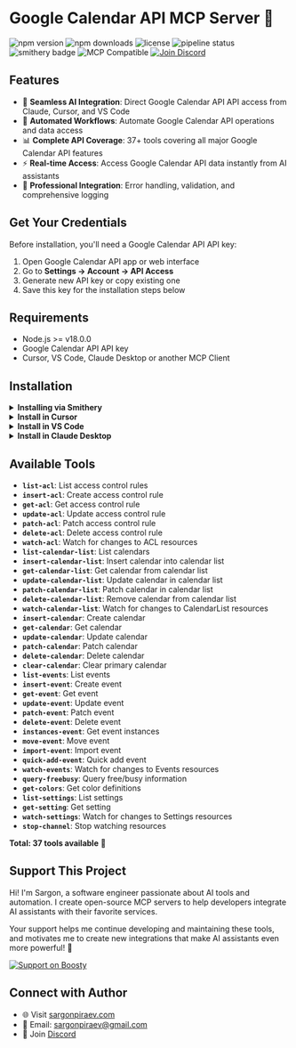 # Google Calendar API MCP Server 🔧

![npm version](https://img.shields.io/npm/v/@sargonpiraev/google-calendar-mcp-server)
![npm downloads](https://img.shields.io/npm/dw/@sargonpiraev/google-calendar-mcp-server)
![license](https://img.shields.io/github/license/sargonpiraev/google-calendar-mcp-server)
![pipeline status](https://gitlab.com/sargonpiraev/google-calendar-mcp-server/badges/main/pipeline.svg)
![smithery badge](https://smithery.ai/badge/@sargonpiraev/google-calendar-mcp-server)
![MCP Compatible](https://img.shields.io/badge/MCP-Compatible-blue)
[![Join Discord](https://img.shields.io/discord/1331631275464671347?color=7289da&label=Discord&logo=discord)](https://discord.gg/ZsWGxRGj)



## Features

- 🔌 **Seamless AI Integration**: Direct Google Calendar API API access from Claude, Cursor, and VS Code
- 🤖 **Automated Workflows**: Automate Google Calendar API operations and data access
- 📊 **Complete API Coverage**: 37+ tools covering all major Google Calendar API features
- ⚡ **Real-time Access**: Access Google Calendar API data instantly from AI assistants
- 🔧 **Professional Integration**: Error handling, validation, and comprehensive logging

## Get Your Credentials

Before installation, you'll need a Google Calendar API API key:

1. Open Google Calendar API app or web interface
2. Go to **Settings → Account → API Access**
3. Generate new API key or copy existing one
4. Save this key for the installation steps below

## Requirements

- Node.js >= v18.0.0
- Google Calendar API API key
- Cursor, VS Code, Claude Desktop or another MCP Client

## Installation

<details>
<summary><b>Installing via Smithery</b></summary>

To install Google Calendar API MCP Server for any client automatically via [Smithery](https://smithery.ai):

```bash
npx -y @smithery/cli@latest install @sargonpiraev/google-calendar-mcp-server --client <CLIENT_NAME>
```

</details>

<details>
<summary><b>Install in Cursor</b></summary>

#### Cursor One-Click Installation

[![Install MCP Server](https://cursor.com/deeplink/mcp-install-dark.svg)](https://cursor.com/install-mcp?name=@sargonpiraev/google-calendar-mcp-server&config=)

#### Manual Configuration

Add to your Cursor `~/.cursor/mcp.json` file:

```json
{
  "mcpServers": {
    "google-calendar-mcp-server": {
      "command": "npx",
      "args": ["-y", "@sargonpiraev/google-calendar-mcp-server"],
      "env": {
        "GOOGLE-CALENDAR_CLIENT_ID": "your-google-calendar_client_id",
        "GOOGLE-CALENDAR_CLIENT_SECRET": "your-google-calendar_client_secret"
      }
    }
  }
}
```

</details>

<details>
<summary><b>Install in VS Code</b></summary>

[![Install in VS Code](https://img.shields.io/badge/VS_Code-Install_MCP-0098FF)](vscode:mcp/install?%7B%22name%22%3A%22google-calendar-mcp-server%22%2C%22command%22%3A%22npx%22%2C%22args%22%3A%5B%22-y%22%2C%22@sargonpiraev/google-calendar-mcp-server%22%5D%7D)

Or add manually to your VS Code settings:

```json
"mcp": {
  "servers": {
    "google-calendar-mcp-server": {
      "type": "stdio",
      "command": "npx",
      "args": ["-y", "@sargonpiraev/google-calendar-mcp-server"],
      "env": {
        "GOOGLE-CALENDAR_CLIENT_ID": "your-google-calendar_client_id",
        "GOOGLE-CALENDAR_CLIENT_SECRET": "your-google-calendar_client_secret"
      }
    }
  }
}
```

</details>

<details>
<summary><b>Install in Claude Desktop</b></summary>

Add to your `claude_desktop_config.json`:

```json
{
  "mcpServers": {
    "google-calendar-mcp-server": {
      "command": "npx",
      "args": ["-y", "@sargonpiraev/google-calendar-mcp-server"],
      "env": {
        "GOOGLE-CALENDAR_CLIENT_ID": "your-google-calendar_client_id",
        "GOOGLE-CALENDAR_CLIENT_SECRET": "your-google-calendar_client_secret"
      }
    }
  }
}
```

</details>

## Available Tools

- **`list-acl`**: List access control rules
- **`insert-acl`**: Create access control rule
- **`get-acl`**: Get access control rule
- **`update-acl`**: Update access control rule
- **`patch-acl`**: Patch access control rule
- **`delete-acl`**: Delete access control rule
- **`watch-acl`**: Watch for changes to ACL resources
- **`list-calendar-list`**: List calendars
- **`insert-calendar-list`**: Insert calendar into calendar list
- **`get-calendar-list`**: Get calendar from calendar list
- **`update-calendar-list`**: Update calendar in calendar list
- **`patch-calendar-list`**: Patch calendar in calendar list
- **`delete-calendar-list`**: Remove calendar from calendar list
- **`watch-calendar-list`**: Watch for changes to CalendarList resources
- **`insert-calendar`**: Create calendar
- **`get-calendar`**: Get calendar
- **`update-calendar`**: Update calendar
- **`patch-calendar`**: Patch calendar
- **`delete-calendar`**: Delete calendar
- **`clear-calendar`**: Clear primary calendar
- **`list-events`**: List events
- **`insert-event`**: Create event
- **`get-event`**: Get event
- **`update-event`**: Update event
- **`patch-event`**: Patch event
- **`delete-event`**: Delete event
- **`instances-event`**: Get event instances
- **`move-event`**: Move event
- **`import-event`**: Import event
- **`quick-add-event`**: Quick add event
- **`watch-events`**: Watch for changes to Events resources
- **`query-freebusy`**: Query free/busy information
- **`get-colors`**: Get color definitions
- **`list-settings`**: List settings
- **`get-setting`**: Get setting
- **`watch-settings`**: Watch for changes to Settings resources
- **`stop-channel`**: Stop watching resources

**Total: 37 tools available** 🎯

## Support This Project

Hi! I'm Sargon, a software engineer passionate about AI tools and automation. I create open-source MCP servers to help developers integrate AI assistants with their favorite services.

Your support helps me continue developing and maintaining these tools, and motivates me to create new integrations that make AI assistants even more powerful! 🚀

[![Support on Boosty](https://img.shields.io/badge/Support-Boosty-orange?logo=data:image/svg+xml;base64,PHN2ZyB3aWR0aD0iMjQiIGhlaWdodD0iMjQiIHZpZXdCb3g9IjAgMCAyNCAyNCIgZmlsbD0ibm9uZSIgeG1sbnM9Imh0dHA6Ly93d3cudzMub3JnLzIwMDAvc3ZnIj4KPHBhdGggZD0iTTEyIDJMMTMuMDkgOC4yNkwyMCA5TDEzLjA5IDE1Ljc0TDEyIDIyTDEwLjkxIDE1Ljc0TDQgOUwxMC45MSA4LjI2TDEyIDJaIiBmaWxsPSJ3aGl0ZSIvPgo8L3N2Zz4K)](https://boosty.to/sargonpiraev)

## Connect with Author

- 🌐 Visit [sargonpiraev.com](https://sargonpiraev.com)
- 📧 Email: [sargonpiraev@gmail.com](mailto:sargonpiraev@gmail.com)
- 💬 Join [Discord](https://discord.gg/ZsWGxRGj)
